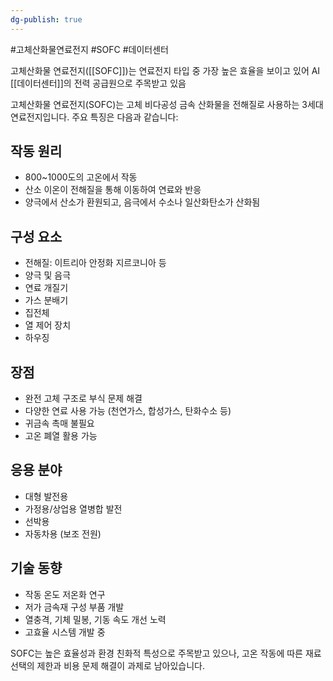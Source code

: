 ```yaml
---
dg-publish: true
---
```

#고체산화물연료전지 #SOFC #데이터센터 

고체산화물 연료전지([[SOFC]])는 연료전지 타입 중 가장 높은 효율을 보이고 있어 AI [[데이터센터]]의 전력 공급원으로 주목받고 있음

고체산화물 연료전지(SOFC)는 고체 비다공성 금속 산화물을 전해질로 사용하는 3세대 연료전지입니다. 주요 특징은 다음과 같습니다:

## 작동 원리

- 800~1000도의 고온에서 작동
- 산소 이온이 전해질을 통해 이동하여 연료와 반응
- 양극에서 산소가 환원되고, 음극에서 수소나 일산화탄소가 산화됨

## 구성 요소

- 전해질: 이트리아 안정화 지르코니아 등
- 양극 및 음극
- 연료 개질기
- 가스 분배기
- 집전체
- 열 제어 장치
- 하우징

## 장점

- 완전 고체 구조로 부식 문제 해결
- 다양한 연료 사용 가능 (천연가스, 합성가스, 탄화수소 등)
- 귀금속 촉매 불필요
- 고온 폐열 활용 가능

## 응용 분야

- 대형 발전용
- 가정용/상업용 열병합 발전
- 선박용
- 자동차용 (보조 전원)

## 기술 동향

- 작동 온도 저온화 연구
- 저가 금속재 구성 부품 개발
- 열충격, 기체 밀봉, 기동 속도 개선 노력
- 고효율 시스템 개발 중

SOFC는 높은 효율성과 환경 친화적 특성으로 주목받고 있으나, 고온 작동에 따른 재료 선택의 제한과 비용 문제 해결이 과제로 남아있습니다.